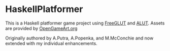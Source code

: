 # HaskellPlatformer
This is a Haskell platformer game project using [FreeGLUT](http://freeglut.sourceforge.net) and [ALUT](https://hackage.haskell.org/package/ALUT).
Assets are provided by [OpenGameArt.org](https://opengameart.org)

Originally authored by A.Putra, A.Popenka, and M.McConchie and now extended with my individual enhancements.



